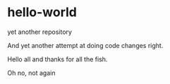 # hello-world

yet another repository

And yet another attempt at doing code changes right.

Hello all and thanks for all the fish.

Oh no, not again

